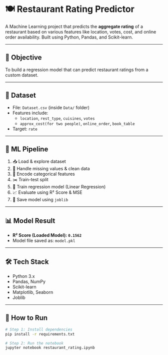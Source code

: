 # 🍽️ Restaurant Rating Predictor

A Machine Learning project that predicts the **aggregate rating** of a restaurant based on various features like location, votes, cost, and online order availability. Built using Python, Pandas, and Scikit-learn.

---

## 🎯 Objective

To build a regression model that can predict restaurant ratings from a custom dataset.

---

## 📁 Dataset

- File: `Dataset.csv` (inside `Data/` folder)
- Features include:
  - `location`, `rest_type`, `cuisines`, `votes`
  - `approx_cost(for two people)`, `online_order`, `book_table`
- Target: `rate`

---

## 🧠 ML Pipeline

1. 📥 Load & explore dataset
2. 🧹 Handle missing values & clean data
3. 🔄 Encode categorical features
4. ✂️ Train-test split
5. 🤖 Train regression model (Linear Regression)
6. 📈 Evaluate using R² Score & MSE
7. 💾 Save model using `joblib`

---

## 📊 Model Result

- **R² Score (Loaded Model): `0.1562`**
- Model file saved as: `model.pkl`

---

## 🛠️ Tech Stack

- Python 3.x
- Pandas, NumPy
- Scikit-learn
- Matplotlib, Seaborn
- Joblib

---

## 🚀 How to Run

```bash
# Step 1: Install dependencies
pip install -r requirements.txt

# Step 2: Run the notebook
jupyter notebook restaurant_rating.ipynb
